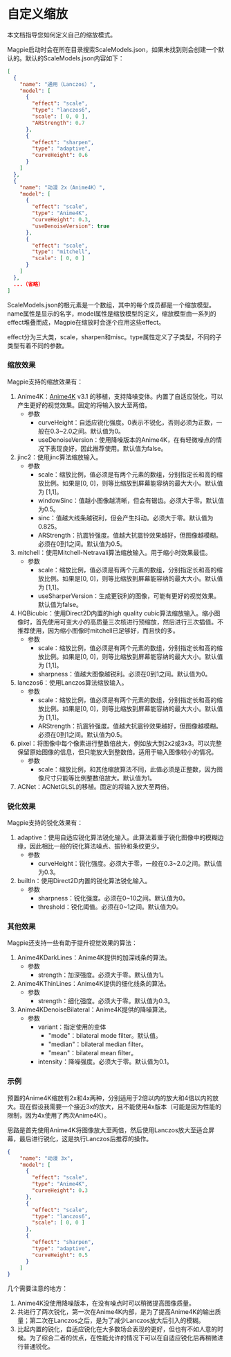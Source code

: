 # 自定义缩放

本文档指导您如何定义自己的缩放模式。

Magpie启动时会在所在目录搜索ScaleModels.json，如果未找到则会创建一个默认的。默认的ScaleModels.json内容如下：

```json
[
  {
    "name": "通用（Lanczos）",
    "model": [
      {
        "effect": "scale",
        "type": "lanczos6",
        "scale": [ 0, 0 ],
        "ARStrength": 0.7
      },
      {
        "effect": "sharpen",
        "type": "adaptive",
        "curveHeight": 0.6
      }
    ]
  },
  {
    "name": "动漫 2x（Anime4K）",
    "model": [
      {
        "effect": "scale",
        "type": "Anime4K",
        "curveHeight": 0.3,
        "useDenoiseVersion": true
      },
      {
        "effect": "scale",
        "type": "mitchell",
        "scale": [ 0, 0 ]
      }
    ]
  },
  ...（省略）
]
```

ScaleModels.json的根元素是一个数组，其中的每个成员都是一个缩放模型。name属性是显示的名字，model属性是缩放模型的定义，缩放模型由一系列的effect堆叠而成，Magpie在缩放时会逐个应用这些effect。

effect分为三大类，scale，sharpen和misc。type属性定义了子类型，不同的子类型有着不同的参数。

### 缩放效果

Magpie支持的缩放效果有：

1. Anime4K：[Anime4K](https://github.com/bloc97/Anime4K) v3.1 的移植，支持降噪变体。内置了自适应锐化，可以产生更好的视觉效果。固定的将输入放大至两倍。
   * 参数
     * curveHeight：自适应锐化强度。0表示不锐化，否则必须为正数，一般在0.3~2.0之间。默认值为0。
     * useDenoiseVersion：使用降噪版本的Anime4K，在有轻微噪点的情况下表现良好，因此推荐使用。默认值为false。
4. jinc2：使用jinc算法缩放输入。
   * 参数
     * scale：缩放比例，值必须是有两个元素的数组，分别指定长和高的缩放比例。如果是[0, 0]，则等比缩放到屏幕能容纳的最大大小。默认值为 [1,1]。
     * windowSinc：值越小图像越清晰，但会有锯齿。必须大于零。默认值为0.5。
     * sinc：值越大线条越锐利，但会产生抖动。必须大于零。默认值为0.825。
     * ARStrength：抗震铃强度。值越大抗震铃效果越好，但图像越模糊。必须在0到1之间。默认值为0.5。
3. mitchell：使用Mitchell-Netravali算法缩放输入。用于缩小时效果最佳。
   * 参数
     * scale：缩放比例，值必须是有两个元素的数组，分别指定长和高的缩放比例。如果是[0, 0]，则等比缩放到屏幕能容纳的最大大小。默认值为 [1,1]。
     * useSharperVersion：生成更锐利的图像，可能有更好的视觉效果。默认值为false。
4. HQBicubic：使用Direct2D内置的high quality cubic算法缩放输入。缩小图像时，首先使用可变大小的高质量三次核进行预缩放，然后进行三次插值。不推荐使用，因为缩小图像时mitchell已足够好，而且快的多。
   * 参数
     * scale：缩放比例，值必须是有两个元素的数组，分别指定长和高的缩放比例。如果是[0, 0]，则等比缩放到屏幕能容纳的最大大小。默认值为 [1,1]。
     * sharpness：值越大图像越锐利。必须在0到1之间。默认值为0。
5. lanczos6：使用Lanczos算法缩放输入。
   * 参数
     * scale：缩放比例，值必须是有两个元素的数组，分别指定长和高的缩放比例。如果是[0, 0]，则等比缩放到屏幕能容纳的最大大小。默认值为 [1,1]。
     * ARStrength：抗震铃强度。值越大抗震铃效果越好，但图像越模糊。必须在0到1之间。默认值为0.5。
6. pixel：将图像中每个像素进行整数倍放大，例如放大到2x2或3x3。可以完整保留原始图像的信息，但只能放大到整数倍。适用于输入图像较小的情况。
   * 参数
     * scale：缩放比例，和其他缩放算法不同，此值必须是正整数，因为图像尺寸只能等比例整数倍放大。默认值为1。
7. ACNet：ACNetGLSL的移植。固定的将输入放大至两倍。

### 锐化效果

Magpie支持的锐化效果有：

1. adaptive：使用自适应锐化算法锐化输入。此算法着重于锐化图像中的模糊边缘，因此相比一般的锐化算法噪点、振铃和条纹更少。
   * 参数
     * curveHeight：锐化强度。必须大于零，一般在0.3~2.0之间。默认值为0.3。
2. builtIn：使用Direct2D内置的锐化算法锐化输入。
   * 参数
     * sharpness：锐化强度。必须在0~10之间。默认值为0。
     * threshold：锐化阈值。必须在0~1之间。默认值为0。

### 其他效果

Magpie还支持一些有助于提升视觉效果的算法：

1. Anime4KDarkLines：Anime4K提供的加深线条的算法。
   * 参数
     * strength：加深强度。必须大于零。默认值为1。
2. Anime4KThinLines：Anime4K提供的细化线条的算法。
   * 参数
     * strength：细化强度。必须大于零。默认值为0.3。
3. Anime4KDenoiseBilateral：Anime4K提供的降噪算法。
   * 参数
     * variant：指定使用的变体
       * "mode"：bilateral mode filter。默认值。
       * "median"：bilateral median filter。
       * "mean"：bilateral mean filter。
     * intensity：降噪强度。必须大于零。默认值为0.1。

### 示例

预置的Anime4K缩放有2x和4x两种，分别适用于2倍以内的放大和4倍以内的放大。现在假设我需要一个接近3x的放大，且不能使用4x版本（可能是因为性能的限制，因为4x使用了两次Anime4K）。

思路是首先使用Anime4K将图像放大至两倍，然后使用Lanczos放大至适合屏幕，最后进行锐化，这是执行Lanczos后推荐的操作。

```json
{
    "name": "动漫 3x",
    "model": [
      {
        "effect": "scale",
        "type": "Anime4K",
        "curveHeight": 0.3
      },
      {
        "effect": "scale",
        "type": "lanczos6",
        "scale": [ 0, 0 ]
      },
      {
        "effect": "sharpen",
        "type": "adaptive",
        "curveHeight": 0.5
      }
    ]
}
```

几个需要注意的地方：

1. Anime4K没使用降噪版本，在没有噪点时可以稍微提高图像质量。
2. 共进行了两次锐化，第一次在Anime4K内部，是为了提高Anime4K的输出质量；第二次在Lanczos之后，是为了减少Lanczos放大后引入的模糊。
3. 比起内置的锐化，自适应锐化在大多数场合表现的更好，但也有不如人意的时候。为了综合二者的优点，在性能允许的情况下可以在自适应锐化后再稍微进行普通锐化。